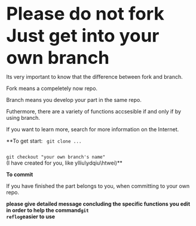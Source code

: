 **<font size=20>Please do not fork Just get into your own branch</font>**

Its very important to know that the difference between fork and branch.

Fork means a compeletely now repo.

Branch means you develop your part in the same repo. 

Futhermore, there are a variety of functions accsesible if and only if by using branch.

If you want to learn more, search for more information on the Internet.

**To get start:
<code>
git clone ...
</code>

<code>
git checkout "your own branch's name"
</code>
(I have created for you, like ylliu\ydqiu\htwei)**

**To commit**

If you have finished the part belongs to you, when committing to your own repo. 

**please give detailed message concluding the specific functions you edit in order to help the command<code>git reflog</code>easier to use**
